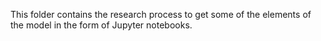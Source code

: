 This folder contains the research process to get some of the elements of the model in the form of Jupyter notebooks. 
